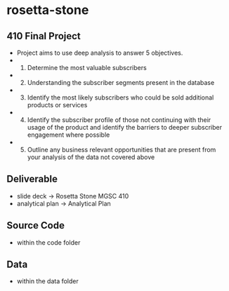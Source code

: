 # rosetta-stone

## 410 Final Project 
* Project aims to use deep analysis to answer 5 objectives. 
* 1. Determine the most valuable subscribers
* 2. Understanding the subscriber segments present in the database
* 3. Identify the most likely subscribers who could be sold additional products or services 
* 4. Identify the subscriber profile of those not continuing with their usage of the product and identify the barriers to deeper subscriber engagement where possible
* 5. Outline any business relevant opportunities that are present from your analysis of the data not covered above

## Deliverable
* slide deck -> Rosetta Stone MGSC 410
* analytical plan -> Analytical Plan 

## Source Code 
* within the code folder 

## Data 
* within the data folder 
